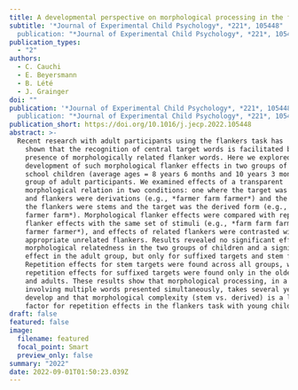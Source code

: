 ```yaml
---
title: A developmental perspective on morphological processing in the flankers task
subtitle: '*Journal of Experimental Child Psychology*, *221*, 105448"
  publication: "*Journal of Experimental Child Psychology*, *221*, 105448.'
publication_types:
  - "2"
authors:
  - C. Cauchi
  - E. Beyersmann
  - B. Lété
  - J. Grainger
doi: ""
publication: '*Journal of Experimental Child Psychology*, *221*, 105448"
  publication: "*Journal of Experimental Child Psychology*, *221*, 105448'
publication_short: https://doi.org/10.1016/j.jecp.2022.105448
abstract: >-
  Recent research with adult participants using the flankers task has
    shown that the recognition of central target words is facilitated by the
    presence of morphologically related flanker words. Here we explored the
    development of such morphological flanker effects in two groups of primary
    school children (average ages = 8 years 6 months and 10 years 3 months) and a
    group of adult participants. We examined effects of a transparent
    morphological relation in two conditions: one where the target was the stem
    and flankers were derivations (e.g., *farmer farm farmer*) and the other where
    the flankers were stems and the target was the derived form (e.g., *farm
    farmer farm*). Morphological flanker effects were compared with repetition
    flanker effects with the same set of stimuli (e.g., *farm farm farm*; *farmer
    farmer farmer*), and effects of related flankers were contrasted with the
    appropriate unrelated flankers. Results revealed no significant effect of
    morphological relatedness in the two groups of children and a significant
    effect in the adult group, but only for suffixed targets and stem flankers.
    Repetition effects for stem targets were found across all groups, whereas
    repetition effects for suffixed targets were found only in the older children
    and adults. These results show that morphological processing, in a context
    involving multiple words presented simultaneously, takes several years to
    develop and that morphological complexity (stem vs. derived) is a limiting
    factor for repetition effects in the flankers task with young children.
draft: false
featured: false
image:
  filename: featured
  focal_point: Smart
  preview_only: false
summary: "2022"
date: 2022-09-01T01:50:23.039Z
---
```

